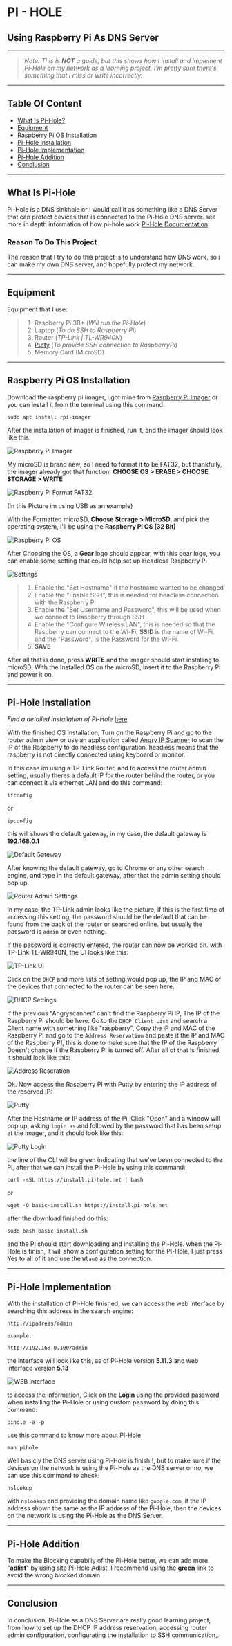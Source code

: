 # PI - HOLE
## Using Raspberry Pi As DNS Server

---

> *Note: This is **NOT** a guide, but this shows how I install and implement Pi-Hole on my network as a learning project, I'm pretty sure there's something that I miss or write incorrectly.*

---

## Table Of Content
- [What Is Pi-Hole?](#what-is-pi-hole-)
- [Equipment](#equipment)
- [Raspberry Pi OS Installation](#raspberry-pi-os-installation)
- [Pi-Hole Installation](#pi-hole-installation)
- [Pi-Hole Implementation](#pi-hole-implementation)
- [Pi-Hole Addition](#pi-hole-addition)
- [Conclusion](#conclusion)

---

## What Is Pi-Hole
Pi-Hole is a DNS sinkhole or I would call it as something like a DNS Server that can protect devices that is connected to the Pi-Hole DNS server. see more in depth information of how pi-hole work [Pi-Hole Documentation](https://docs.pi-hole.net/)

### Reason To Do This Project
The reason that I try to do this project is to understand how DNS work, so i can make my own DNS server, and hopefully protect my network.

---

## Equipment
Equipment that I use:
>1. Raspberry Pi 3B+ (*Will run the Pi-Hole*)
>2. Laptop (*To do SSH to Raspberry Pi*)
>3. Router (*TP-Link | TL-WR940N*)
>4. [Putty](https://www.chiark.greenend.org.uk/~sgtatham/putty/) (*To provide SSH connection to RaspberryPi*)
>5. Memory Card (MicroSD)

---

## Raspberry Pi OS Installation
Download the raspberry pi imager,  i got mine from [Raspberry Pi Imager](https://www.raspberrypi.com/software/) or you can install it from the terminal using this command
```
sudo apt install rpi-imager
```
After the installation of imager is finished, run it, and the imager should look like this:

![Raspberry Pi Imager](/Pi-Hole/Images/Capture1.PNG)

My microSD is brand new, so I need to format it to be FAT32, but thankfully, the imager already got that function, **CHOOSE OS > ERASE > CHOOSE STORAGE > WRITE**

![Raspberry Pi Format FAT32](/Pi-Hole/Images/Capture2.PNG)

(In this Picture im using USB as an example)

With the Formatted microSD, **Choose Storage > MicroSD**, and pick the operating system, I'll be using the **Raspberry Pi OS (32 Bit)**

![Raspberry Pi OS](/Pi-Hole/Images/Capture3.PNG)

After Choosing the OS, a **Gear** logo should appear, with this gear logo, you can enable some setting that could help set up Headless Raspberry Pi

![Settings](/Pi-Hole/Images/Capture4.PNG)

>1. Enable the "Set Hostname" if the hostname wanted to be changed
>2. Enable the "Enable SSH", this is needed for headless connection with the Raspberry Pi
>3. Enable the "Set Username and Password", this will be used when we connect to Raspberry through SSH
>4. Enable the "Configure Wireless LAN", this is needed so that the Raspberry can connect to the Wi-Fi, **SSID** is the name of Wi-Fi. and the "Password", is the Password for the Wi-Fi.
>5. **SAVE**

After all that is done, press **WRITE** and the imager should start installing to microSD. With the Installed OS on the microSD, insert it to the Raspberry Pi and power it on.

---

## Pi-Hole Installation
*Find a detailed installation of Pi-Hole* [here](https://github.com/pi-hole/pi-hole)

With the finished OS Installation, Turn on the Raspberry Pi and go to the router admin view or use an application called [Angry IP Scanner](https://angryip.org/) to scan the IP of the Raspberry to do headless configuration. headless means that the raspberry is not directly connected using keyboard or monitor.

In this case im using a TP-Link Router, and to access the router admin setting, usually theres a default IP for the router behind the router, or you can connect it via ethernet LAN and do this command:
```
ifconfig
```
or
```
ipconfig
```
this will shows the default gateway, in my case, the default gateway is **192.168.0.1**

![Default Gateway](/Pi-Hole/Images/Capture5.PNG)

After knowing the default gateway, go to Chrome or any other search engine, and type in the default gateway, after that the admin setting should pop up.

![Router Admin Settings](/Pi-Hole/Images/Capture6.PNG)

In my case, the TP-Link admin looks like the picture, if this is the first time of accessing this setting, the password should be the default that can be found from the back of the router or searched online. but usually the password is `admin` or even nothing.

If the password is correctly entered, the router can now be worked on. with TP-Link TL-WR940N, the UI looks like this:

![TP-Link UI](/Pi-Hole/Images/Capture7.PNG)

Click on the `DHCP` and more lists of setting would pop up, the IP and MAC of the devices that connected to the router can be seen here. 

![DHCP Settings](/Pi-Hole/Images/Capture8.PNG)

If the previous "Angryscanner" can't find the Raspberry Pi IP, The IP of the Raspberry Pi should be here. Go to the `DHCP Client List` and search a Client name with something like "raspberry", Copy the IP and MAC of the Raspberry PI and go to the `Address Reservation` and paste it the IP and MAC of the Raspberry PI, this is done to make sure that the IP of the Raspberry Doesn't change if the Raspberry PI is turned off. After all of that is finished, it should look like this:

![Address Reseration](/Pi-Hole/Images/Capture9.PNG)

Ok. Now access the Raspberry PI with Putty by entering the IP address of the reserved IP:

![Putty](/Pi-Hole/Images/Capture10.PNG)

After the Hostname or IP address of the Pi, Click "Open" and a window will pop up, asking `login as` and followed by the password that has been setup at the imager, and it should look like this:

![Putty Login](/Pi-Hole/Images/Capture11.PNG)

the line of the CLI will be green indicating that we've been connected to the Pi, after that we can install the Pi-Hole by using this command:
```
curl -sSL https://install.pi-hole.net | bash
```
or
```
wget -O basic-install.sh https://install.pi-hole.net
```
after the download finished do this:
```
sudo bash basic-install.sh
```

and the PI should start downloading and installing the Pi-Hole.
when the Pi-Hole is finish, it will show a configuration setting for the Pi-Hole, I just press Yes to all of it and use the `Wlan0` as the connection.

---

## Pi-Hole Implementation
With the installation of Pi-Hole finished, we can access the web interface by searching this address in the search engine:
```
http://ipadress/admin

example:

http://192.168.0.100/admin
```
the interface will look like this, as of Pi-Hole version **5.11.3** and web interface version **5.13**

![WEB Interface](/Pi-Hole/Images/Capture12.PNG)

to access the information, Click on the **Login** using the provided password when installing the Pi-Hole or using custom password by doing this command:
```
pihole -a -p
```
use this command to know more about Pi-Hole
```
man pihole
```

Well basicly the DNS server using Pi-Hole is finish!!, but to make sure if the devices on the network is using the Pi-Hole as the DNS server or no, we can use this command to check:
```
nslookup
```

with `nslookup` and providing the domain name like `google.com`, if the IP address shown the same as the IP address of the Pi-Hole, then the devices on the network is using the Pi-Hole as the DNS Server.

---

## Pi-Hole Addition
To make the Blocking capabiliy of the Pi-Hole better, we can add more "**adlist**" by using site [Pi-Hole Adlist](https://firebog.net/), I recommend using the **green** link to avoid the wrong blocked domain.

---

## Conclusion
In conclusion, Pi-Hole as a DNS Server are really good learning project, from how to set up the DHCP IP address reservation, accessing router admin configuration, configurating the installation to SSH communication,.


